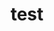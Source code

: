 ---
publishDate: 2023-01-02T00:00:00Z
title: test
excerpt: test tag 
tags:
  - test
  - live
  - Astro
---